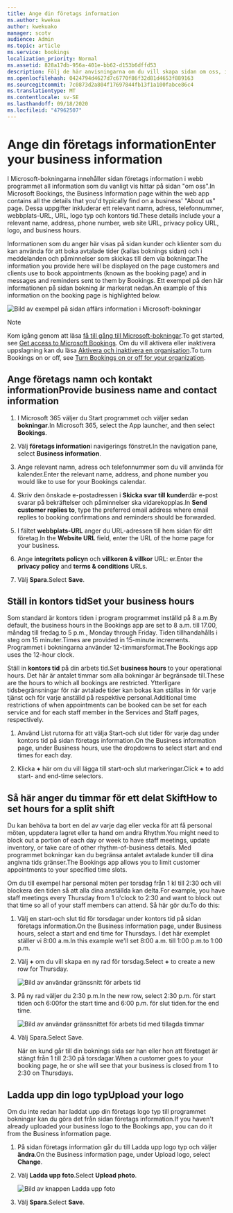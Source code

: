 ```yaml
---
title: Ange din företags information
ms.author: kwekua
author: kwekuako
manager: scotv
audience: Admin
ms.topic: article
ms.service: bookings
localization_priority: Normal
ms.assetid: 828a17db-956a-401e-bb62-d153b6dffd53
description: Följ de här anvisningarna om du vill skapa sidan om oss, inklusive företags namn, adress, telefonnummer, webb adress, logo typ och kontors tid i Microsoft Books.
ms.openlocfilehash: 0424794d4627d7c6770f86f32d81d4653f889163
ms.sourcegitcommit: 7c0873d2a804f17697844fb13f1a100fabce86c4
ms.translationtype: MT
ms.contentlocale: sv-SE
ms.lasthandoff: 09/18/2020
ms.locfileid: "47962507"
---
```

# <a name="enter-your-business-information"></a><span data-ttu-id="c6c48-103">Ange din företags information</span><span class="sxs-lookup"><span data-stu-id="c6c48-103">Enter your business information</span></span>

<span data-ttu-id="c6c48-104">I Microsoft-bokningarna innehåller sidan företags information i webb programmet all information som du vanligt vis hittar på sidan "om oss".</span><span class="sxs-lookup"><span data-stu-id="c6c48-104">In Microsoft Bookings, the Business Information page within the web app contains all the details that you'd typically find on a business' "About us" page.</span></span> <span data-ttu-id="c6c48-105">Dessa uppgifter inkluderar ett relevant namn, adress, telefonnummer, webbplats-URL, URL, logo typ och kontors tid.</span><span class="sxs-lookup"><span data-stu-id="c6c48-105">These details include your a relevant name, address, phone number, web site URL, privacy policy URL, logo, and business hours.</span></span>

<span data-ttu-id="c6c48-106">Informationen som du anger här visas på sidan kunder och klienter som du kan använda för att boka avtalade tider (kallas boknings sidan) och i meddelanden och påminnelser som skickas till dem via bokningar.</span><span class="sxs-lookup"><span data-stu-id="c6c48-106">The information you provide here will be displayed on the page customers and clients use to book appointments (known as the booking page) and in messages and reminders sent to them by Bookings.</span></span> <span data-ttu-id="c6c48-107">Ett exempel på den här informationen på sidan bokning är markerat nedan.</span><span class="sxs-lookup"><span data-stu-id="c6c48-107">An example of this information on the booking page is highlighted below.</span></span>

   ![Bild av exempel på sidan affärs information i Microsoft-bokningar](../media/bookings-business-info.png)

> [!NOTE]
> <span data-ttu-id="c6c48-109">Kom igång genom att läsa [få till gång till Microsoft-bokningar](get-access.md).</span><span class="sxs-lookup"><span data-stu-id="c6c48-109">To get started, see [Get access to Microsoft Bookings](get-access.md).</span></span> <span data-ttu-id="c6c48-110">Om du vill aktivera eller inaktivera uppslagning kan du läsa [Aktivera och inaktivera en organisation](turn-bookings-on-or-off.md).</span><span class="sxs-lookup"><span data-stu-id="c6c48-110">To turn Bookings on or off, see [Turn Bookings on or off for your organization](turn-bookings-on-or-off.md).</span></span>

## <a name="provide-business-name-and-contact-information"></a><span data-ttu-id="c6c48-111">Ange företags namn och kontakt information</span><span class="sxs-lookup"><span data-stu-id="c6c48-111">Provide business name and contact information</span></span>

1. <span data-ttu-id="c6c48-112">I Microsoft 365 väljer du Start programmet och väljer sedan **bokningar**.</span><span class="sxs-lookup"><span data-stu-id="c6c48-112">In Microsoft 365, select the App launcher, and then select **Bookings**.</span></span>

1. <span data-ttu-id="c6c48-113">Välj **företags information**i navigerings fönstret.</span><span class="sxs-lookup"><span data-stu-id="c6c48-113">In the navigation pane, select **Business information**.</span></span>

1. <span data-ttu-id="c6c48-114">Ange relevant namn, adress och telefonnummer som du vill använda för kalender.</span><span class="sxs-lookup"><span data-stu-id="c6c48-114">Enter the relevant name, address, and phone number you would like to use for your Bookings calendar.</span></span>

1. <span data-ttu-id="c6c48-115">Skriv den önskade e-postadressen i **Skicka svar till kunder**där e-post svarar på bekräftelser och påminnelser ska vidarekopplas.</span><span class="sxs-lookup"><span data-stu-id="c6c48-115">In **Send customer replies to**, type the preferred email address where email replies to booking confirmations and reminders should be forwarded.</span></span>

1. <span data-ttu-id="c6c48-116">I fältet **webbplats-URL** anger du URL-adressen till hem sidan för ditt företag.</span><span class="sxs-lookup"><span data-stu-id="c6c48-116">In the **Website URL** field, enter the URL of the home page for your business.</span></span>

1. <span data-ttu-id="c6c48-117">Ange **integritets policyn** och **villkoren & villkor** URL: er.</span><span class="sxs-lookup"><span data-stu-id="c6c48-117">Enter the **privacy policy** and **terms & conditions** URLs.</span></span>

1. <span data-ttu-id="c6c48-118">Välj **Spara**.</span><span class="sxs-lookup"><span data-stu-id="c6c48-118">Select **Save**.</span></span>

## <a name="set-your-business-hours"></a><span data-ttu-id="c6c48-119">Ställ in kontors tid</span><span class="sxs-lookup"><span data-stu-id="c6c48-119">Set your business hours</span></span>

<span data-ttu-id="c6c48-120">Som standard är kontors tiden i program programmet inställd på 8 a.m.</span><span class="sxs-lookup"><span data-stu-id="c6c48-120">By default, the business hours in the Bookings app are set to 8 a.m.</span></span> <span data-ttu-id="c6c48-121">till 17.00, måndag till fredag.</span><span class="sxs-lookup"><span data-stu-id="c6c48-121">to 5 p.m., Monday through Friday.</span></span> <span data-ttu-id="c6c48-122">Tiden tillhandahålls i steg om 15 minuter.</span><span class="sxs-lookup"><span data-stu-id="c6c48-122">Times are provided in 15-minute increments.</span></span> <span data-ttu-id="c6c48-123">Programmet i bokningarna använder 12-timmarsformat.</span><span class="sxs-lookup"><span data-stu-id="c6c48-123">The Bookings app uses the 12-hour clock.</span></span>

<span data-ttu-id="c6c48-124">Ställ in **kontors tid** på din arbets tid.</span><span class="sxs-lookup"><span data-stu-id="c6c48-124">Set **business hours** to your operational hours.</span></span> <span data-ttu-id="c6c48-125">Det här är antalet timmar som alla bokningar är begränsade till.</span><span class="sxs-lookup"><span data-stu-id="c6c48-125">These are the hours to which all bookings are restricted.</span></span> <span data-ttu-id="c6c48-126">Ytterligare tidsbegränsningar för när avtalade tider kan bokas kan ställas in för varje tjänst och för varje anställd på respektive personal.</span><span class="sxs-lookup"><span data-stu-id="c6c48-126">Additional time restrictions of when appointments can be booked can be set for each service and for each staff member in the Services and Staff pages, respectively.</span></span>

1. <span data-ttu-id="c6c48-127">Använd List rutorna för att välja Start-och slut tider för varje dag under kontors tid på sidan företags information.</span><span class="sxs-lookup"><span data-stu-id="c6c48-127">On the Business information page, under Business hours, use the dropdowns to select start and end times for each day.</span></span>

1. <span data-ttu-id="c6c48-128">Klicka **+** här om du vill lägga till start-och slut markeringar.</span><span class="sxs-lookup"><span data-stu-id="c6c48-128">Click **+** to add start- and end-time selectors.</span></span>

## <a name="how-to-set-hours-for-a-split-shift"></a><span data-ttu-id="c6c48-129">Så här anger du timmar för ett delat Skift</span><span class="sxs-lookup"><span data-stu-id="c6c48-129">How to set hours for a split shift</span></span>

<span data-ttu-id="c6c48-130">Du kan behöva ta bort en del av varje dag eller vecka för att få personal möten, uppdatera lagret eller ta hand om andra Rhythm.</span><span class="sxs-lookup"><span data-stu-id="c6c48-130">You might need to block out a portion of each day or week to have staff meetings, update inventory, or take care of other rhythm-of-business details.</span></span> <span data-ttu-id="c6c48-131">Med programmet bokningar kan du begränsa antalet avtalade kunder till dina angivna tids gränser.</span><span class="sxs-lookup"><span data-stu-id="c6c48-131">The Bookings app allows you to limit customer appointments to your specified time slots.</span></span>

<span data-ttu-id="c6c48-132">Om du till exempel har personal möten per torsdag från 1 kl till 2:30 och vill blockera den tiden så att alla dina anställda kan delta.</span><span class="sxs-lookup"><span data-stu-id="c6c48-132">For example, you have staff meetings every Thursday from 1 o'clock to 2:30 and want to block out that time so all of your staff members can attend.</span></span> <span data-ttu-id="c6c48-133">Så här gör du:</span><span class="sxs-lookup"><span data-stu-id="c6c48-133">To do this:</span></span>

1. <span data-ttu-id="c6c48-134">Välj en start-och slut tid för torsdagar under kontors tid på sidan företags information.</span><span class="sxs-lookup"><span data-stu-id="c6c48-134">On the Business information page, under Business hours, select a start and end time for Thursdays.</span></span> <span data-ttu-id="c6c48-135">I det här exemplet ställer vi 8:00 a.m.</span><span class="sxs-lookup"><span data-stu-id="c6c48-135">In this example we'll set 8:00 a.m.</span></span> <span data-ttu-id="c6c48-136">till 1:00 p.m.</span><span class="sxs-lookup"><span data-stu-id="c6c48-136">to 1:00 p.m.</span></span>

1. <span data-ttu-id="c6c48-137">Välj **+** om du vill skapa en ny rad för torsdag.</span><span class="sxs-lookup"><span data-stu-id="c6c48-137">Select **+** to create a new row for Thursday.</span></span>

   ![Bild av användar gränssnitt för arbets tid](../media/bookings-split-shift.png)

1. <span data-ttu-id="c6c48-139">På ny rad väljer du 2:30 p.m.</span><span class="sxs-lookup"><span data-stu-id="c6c48-139">In the new row, select 2:30 p.m.</span></span> <span data-ttu-id="c6c48-140">för start tiden och 6:00</span><span class="sxs-lookup"><span data-stu-id="c6c48-140">for the start time and 6:00 p.m.</span></span> <span data-ttu-id="c6c48-141">för slut tiden.</span><span class="sxs-lookup"><span data-stu-id="c6c48-141">for the end time.</span></span>

   ![Bild av användar gränssnittet för arbets tid med tillagda timmar](../media/bookings-split-shift-hours.png)

1. <span data-ttu-id="c6c48-143">Välj Spara.</span><span class="sxs-lookup"><span data-stu-id="c6c48-143">Select Save.</span></span>

    <span data-ttu-id="c6c48-144">När en kund går till din boknings sida ser han eller hon att företaget är stängt från 1 till 2:30 på torsdagar.</span><span class="sxs-lookup"><span data-stu-id="c6c48-144">When a customer goes to your booking page, he or she will see that your business is closed from 1 to 2:30 on Thursdays.</span></span>

## <a name="upload-your-logo"></a><span data-ttu-id="c6c48-145">Ladda upp din logo typ</span><span class="sxs-lookup"><span data-stu-id="c6c48-145">Upload your logo</span></span>

<span data-ttu-id="c6c48-146">Om du inte redan har laddat upp din företags logo typ till programmet bokningar kan du göra det från sidan företags information.</span><span class="sxs-lookup"><span data-stu-id="c6c48-146">If you haven't already uploaded your business logo to the Bookings app, you can do it from the Business information page.</span></span>

1. <span data-ttu-id="c6c48-147">På sidan företags information går du till Ladda upp logo typ och väljer **ändra**.</span><span class="sxs-lookup"><span data-stu-id="c6c48-147">On the Business information page, under Upload logo, select **Change**.</span></span>

1. <span data-ttu-id="c6c48-148">Välj **Ladda upp foto**.</span><span class="sxs-lookup"><span data-stu-id="c6c48-148">Select **Upload photo**.</span></span>

   ![Bild av knappen Ladda upp foto](../media/bookings-upload-photo.png)

1. <span data-ttu-id="c6c48-150">Välj **Spara**.</span><span class="sxs-lookup"><span data-stu-id="c6c48-150">Select **Save**.</span></span>
